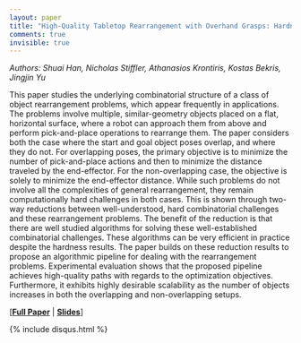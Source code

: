 ```yaml
---
layout: paper
title: "High-Quality Tabletop Rearrangement with Overhand Grasps: Hardness Results and Fast Methods"
comments: true
invisible: true
---
```


<p class="text-left"><i>Authors: Shuai Han, Nicholas Stiffler, Athanasios Krontiris, Kostas Bekris, Jingjin Yu</i></p>

This paper studies the underlying combinatorial structure of a class of object rearrangement problems, which appear frequently in applications. The problems involve multiple, similar-geometry objects placed on a flat, horizontal surface, where a robot can approach them from above and perform pick-and-place operations to rearrange them. The paper considers both the case where the start and goal object poses overlap, and where they do not. For overlapping poses, the primary objective is to minimize the number of pick-and-place actions and then to minimize the distance traveled by the end-effector. For the non-overlapping case, the objective is solely to minimize the end-effector distance. While such problems do not involve all the complexities of general rearrangement, they remain computationally hard challenges in both cases. This is shown through two-way reductions between well-understood, hard combinatorial challenges and these rearrangement problems. The benefit of the reduction is that there are well studied algorithms for solving these well-established combinatorial challenges.  These algorithms can be very efficient in practice despite the hardness results. The paper builds on these reduction results to propose an algorithmic pipeline for dealing with the rearrangement problems. Experimental evaluation shows that the proposed pipeline achieves high-quality paths with regards to the optimization objectives. Furthermore, it exhibits highly desirable scalability as the number of objects increases in both the overlapping and non-overlapping setups.

[<b><a href="/static/papers/40.pdf">Full Paper</a></b> \| <b><a href="/static/slides/40.mp4">Slides</a></b>]

{% include disqus.html %}